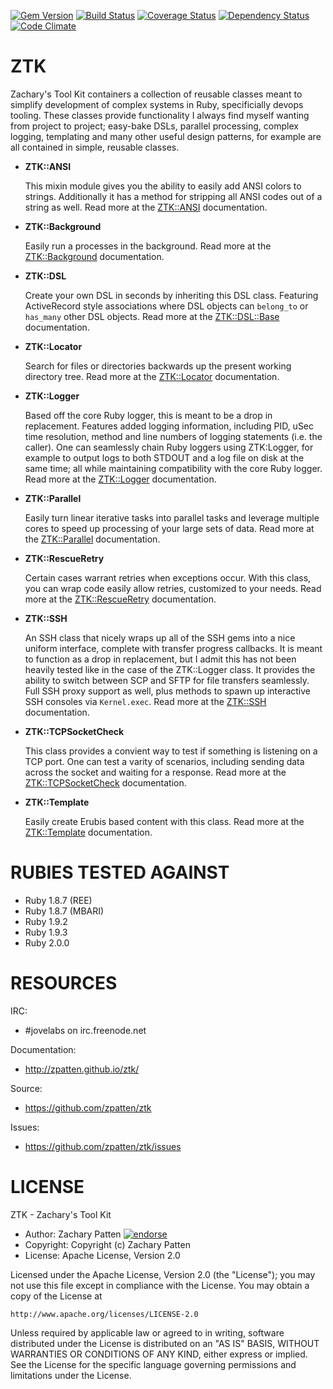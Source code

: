 [![Gem Version](https://badge.fury.io/rb/ztk.png)](http://badge.fury.io/rb/ztk)
[![Build Status](https://secure.travis-ci.org/zpatten/ztk.png)](http://travis-ci.org/zpatten/ztk)
[![Coverage Status](https://coveralls.io/repos/zpatten/ztk/badge.png?branch=master)](https://coveralls.io/r/zpatten/ztk)
[![Dependency Status](https://gemnasium.com/zpatten/ztk.png)](https://gemnasium.com/zpatten/ztk)
[![Code Climate](https://codeclimate.com/github/zpatten/ztk.png)](https://codeclimate.com/github/zpatten/ztk)

# ZTK

Zachary's Tool Kit containers a collection of reusable classes meant to simplify development of complex systems in Ruby, specificially devops tooling.  These classes provide functionality I always find myself wanting from project to project; easy-bake DSLs, parallel processing, complex logging, templating and many other useful design patterns, for example are all contained in simple, reusable classes.

- **ZTK::ANSI**

  This mixin module gives you the ability to easily add ANSI colors to strings.  Additionally it has a method for stripping all ANSI codes out of a string as well.  Read more at the [ZTK::ANSI](http://zpatten.github.io/ztk/ZTK/ANSI.html) documentation.

- **ZTK::Background**

  Easily run a processes in the background.  Read more at the [ZTK::Background](http://zpatten.github.io/ztk/ZTK/Background.html) documentation.

- **ZTK::DSL**

  Create your own DSL in seconds by inheriting this DSL class.  Featuring ActiveRecord style associations where DSL objects can `belong_to` or `has_many` other DSL objects.  Read more at the [ZTK::DSL::Base](http://zpatten.github.io/ztk/ZTK/DSL/Base.html) documentation.

- **ZTK::Locator**

  Search for files or directories backwards up the present working directory tree.  Read more at the [ZTK::Locator](http://zpatten.github.io/ztk/ZTK/Locator.html) documentation.

- **ZTK::Logger**

  Based off the core Ruby logger, this is meant to be a drop in replacement.  Features added logging information, including PID, uSec time resolution, method and line numbers of logging statements (i.e. the caller).  One can seamlessly chain Ruby loggers using ZTK:Logger, for example to output logs to both STDOUT and a log file on disk at the same time; all while maintaining compatibility with the core Ruby logger.  Read more at the [ZTK::Logger](http://zpatten.github.io/ztk/ZTK/Logger.html) documentation.

- **ZTK::Parallel**

  Easily turn linear iterative tasks into parallel tasks and leverage multiple cores to speed up processing of your large sets of data.  Read more at the [ZTK::Parallel](http://zpatten.github.io/ztk/ZTK/Parallel.html) documentation.

- **ZTK::RescueRetry**

  Certain cases warrant retries when exceptions occur.  With this class, you can wrap code easily allow retries, customized to your needs.  Read more at the [ZTK::RescueRetry](http://zpatten.github.io/ztk/ZTK/RescueRetry.html) documentation.

- **ZTK::SSH**

  An SSH class that nicely wraps up all of the SSH gems into a nice uniform interface, complete with transfer progress callbacks.  It is meant to function as a drop in replacement, but I admit this has not been heavily tested like in the case of the ZTK::Logger class.  It provides the ability to switch between SCP and SFTP for file transfers seamlessly.  Full SSH proxy support as well, plus methods to spawn up interactive SSH consoles via `Kernel.exec`.  Read more at the [ZTK::SSH](http://zpatten.github.io/ztk/ZTK/SSH.html) documentation.

- **ZTK::TCPSocketCheck**

  This class provides a convient way to test if something is listening on a TCP port.  One can test a varity of scenarios, including sending data across the socket and waiting for a response.  Read more at the [ZTK::TCPSocketCheck](http://zpatten.github.io/ztk/ZTK/TCPSocketCheck.html) documentation.

- **ZTK::Template**

  Easily create Erubis based content with this class.  Read more at the [ZTK::Template](http://zpatten.github.io/ztk/ZTK/Template.html) documentation.

# RUBIES TESTED AGAINST

* Ruby 1.8.7 (REE)
* Ruby 1.8.7 (MBARI)
* Ruby 1.9.2
* Ruby 1.9.3
* Ruby 2.0.0

# RESOURCES

IRC:

* #jovelabs on irc.freenode.net

Documentation:

* http://zpatten.github.io/ztk/

Source:

* https://github.com/zpatten/ztk

Issues:

* https://github.com/zpatten/ztk/issues

# LICENSE

ZTK - Zachary's Tool Kit

* Author: Zachary Patten <zachary AT jovelabs DOT com> [![endorse](http://api.coderwall.com/zpatten/endorsecount.png)](http://coderwall.com/zpatten)
* Copyright: Copyright (c) Zachary Patten
* License: Apache License, Version 2.0

Licensed under the Apache License, Version 2.0 (the "License");
you may not use this file except in compliance with the License.
You may obtain a copy of the License at

    http://www.apache.org/licenses/LICENSE-2.0

Unless required by applicable law or agreed to in writing, software
distributed under the License is distributed on an "AS IS" BASIS,
WITHOUT WARRANTIES OR CONDITIONS OF ANY KIND, either express or implied.
See the License for the specific language governing permissions and
limitations under the License.
